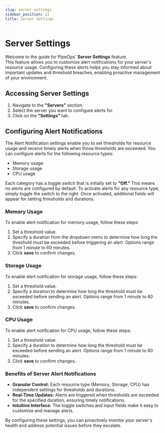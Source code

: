```yaml
---
slug: server-settings
sidebar_position: 11
title: Server Settings
---
```


# Server Settings

Welcome to the guide for PipeOps' **Server Settings** feature.  
This feature allows you to customize alert notifications for your server's resource usage. Configuring these alerts helps you stay informed about important updates and threshold breaches, enabling proactive management of your environment.

## Accessing Server Settings
1. Navigate to the **"Servers"** section.
2. Select the server you want to configure alerts for.
3. Click on the **"Settings"** tab.


## Configuring Alert Notifications
The Alert Notification settings enable you to set thresholds for resource usage and receive timely alerts when those thresholds are exceeded. You can configure alerts for the following resource types:

- Memory usage 
- Storage usage
- CPU usage

Each category has a toggle switch that is initially set to **"Off."** This means no alerts are configured by default. To activate alerts for any resource type, simply toggle the switch to the right. Once activated, additional fields will appear for setting thresholds and durations.

### Memory Usage
To enable alert notification for memory usage, follow these steps:
1. Set a threshold value.
2. Specify a duration from the dropdown menu to determine how long the threshold must be exceeded before triggering an alert. Options range from 1 minute to 60 minutes. 
3. Click **save** to confirm changes.

### Storage Usage
To enable alert notification for storage usage, follow these steps:
1. Set a threshold value.
2. Specify a duration to determine how long the threshold must be exceeded before sending an alert. Options range from 1 minute to 60 minutes. 
3. Click **save** to confirm changes.

### CPU Usage
To enable alert notification for CPU usage, follow these steps:
1. Set a threshold value.
2. Specify a duration to determine how long the threshold must be exceeded before sending an alert. Options range from 1 minute to 60 minutes. 
3. Click **save** to confirm changes.

### Benefits of Server Alert Notifications
- **Granular Control:** Each resource type (Memory, Storage, CPU) has independent settings for thresholds and durations.
- **Real-Time Updates:** Alerts are triggered when thresholds are exceeded for the specified duration, ensuring timely notifications.
- **Intuitive Interface:** The toggle switches and input fields make it easy to customize and manage alerts.

By configuring these settings, you can proactively monitor your server's health and address potential issues before they escalate.

